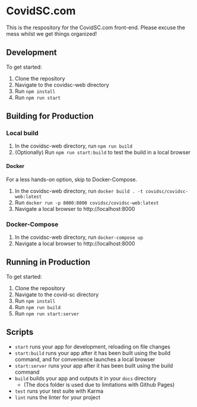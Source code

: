 # CovidSC.com

This is the respository for the CovidSC.com front-end.
Please excuse the mess whilst we get things organized!

## Development

To get started:

1) Clone the repository
2) Navigate to the covidsc-web directory
3) Run `npm install`
4) Run `npm run start`

## Building for Production

### Local build

1) In the covidsc-web directory, run `npm run build`
2) (Optionally) Run `npm run start:build` to test the build in a local browser

#### Docker

For a less hands-on option, skip to Docker-Compose.

1) In the covidsc-web directory, run `docker build . -t covidsc/covidsc-web:latest`
2) Run `docker run -p 8000:8000 covidsc/covidsc-web:latest`
3) Navigate a local browser to http://localhost:8000

### Docker-Compose

1) In the covidsc-web directory, run `docker-compose up`
2) Navigate a local browser to http://localhost:8000

## Running in Production

To get started:

1) Clone the repository
2) Navigate to the covid-sc directory
3) Run `npm install`
4) Run `npm run build`
5) Run `npm run start:server`

## Scripts

- `start` runs your app for development, reloading on file changes
- `start:build` runs your app after it has been built using the build command, and for convenience launches a local browser
- `start:server` runs your app after it has been built using the build command
- `build` builds your app and outputs it in your `docs` directory
  - (The docs folder is used due to limitations with Github Pages)
- `test` runs your test suite with Karma
- `lint` runs the linter for your project
